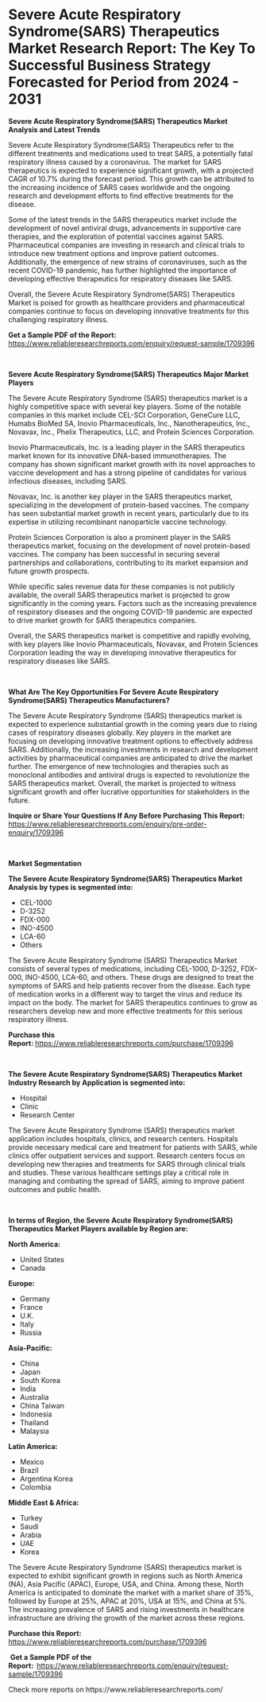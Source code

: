 <p><h1>Severe Acute Respiratory Syndrome(SARS) Therapeutics Market Research Report: The Key To Successful Business Strategy Forecasted for Period from 2024 - 2031</h1></p><p><strong>Severe Acute Respiratory Syndrome(SARS) Therapeutics Market Analysis and Latest Trends</strong></p>
<p><p>Severe Acute Respiratory Syndrome(SARS) Therapeutics refer to the different treatments and medications used to treat SARS, a potentially fatal respiratory illness caused by a coronavirus. The market for SARS therapeutics is expected to experience significant growth, with a projected CAGR of 10.7% during the forecast period. This growth can be attributed to the increasing incidence of SARS cases worldwide and the ongoing research and development efforts to find effective treatments for the disease.</p><p>Some of the latest trends in the SARS therapeutics market include the development of novel antiviral drugs, advancements in supportive care therapies, and the exploration of potential vaccines against SARS. Pharmaceutical companies are investing in research and clinical trials to introduce new treatment options and improve patient outcomes. Additionally, the emergence of new strains of coronaviruses, such as the recent COVID-19 pandemic, has further highlighted the importance of developing effective therapeutics for respiratory diseases like SARS.</p><p>Overall, the Severe Acute Respiratory Syndrome(SARS) Therapeutics Market is poised for growth as healthcare providers and pharmaceutical companies continue to focus on developing innovative treatments for this challenging respiratory illness.</p></p>
<p><strong>Get a Sample PDF of the Report:&nbsp;</strong> <a href="https://www.reliableresearchreports.com/enquiry/request-sample/1709396">https://www.reliableresearchreports.com/enquiry/request-sample/1709396</a></p>
<p>&nbsp;</p>
<p><strong>Severe Acute Respiratory Syndrome(SARS) Therapeutics Major Market Players</strong></p>
<p><p>The Severe Acute Respiratory Syndrome (SARS) therapeutics market is a highly competitive space with several key players. Some of the notable companies in this market include CEL-SCI Corporation, GeneCure LLC, Humabs BioMed SA, Inovio Pharmaceuticals, Inc., Nanotherapeutics, Inc., Novavax, Inc., Phelix Therapeutics, LLC, and Protein Sciences Corporation.</p><p>Inovio Pharmaceuticals, Inc. is a leading player in the SARS therapeutics market known for its innovative DNA-based immunotherapies. The company has shown significant market growth with its novel approaches to vaccine development and has a strong pipeline of candidates for various infectious diseases, including SARS.</p><p>Novavax, Inc. is another key player in the SARS therapeutics market, specializing in the development of protein-based vaccines. The company has seen substantial market growth in recent years, particularly due to its expertise in utilizing recombinant nanoparticle vaccine technology.</p><p>Protein Sciences Corporation is also a prominent player in the SARS therapeutics market, focusing on the development of novel protein-based vaccines. The company has been successful in securing several partnerships and collaborations, contributing to its market expansion and future growth prospects.</p><p>While specific sales revenue data for these companies is not publicly available, the overall SARS therapeutics market is projected to grow significantly in the coming years. Factors such as the increasing prevalence of respiratory diseases and the ongoing COVID-19 pandemic are expected to drive market growth for SARS therapeutics companies.</p><p>Overall, the SARS therapeutics market is competitive and rapidly evolving, with key players like Inovio Pharmaceuticals, Novavax, and Protein Sciences Corporation leading the way in developing innovative therapeutics for respiratory diseases like SARS.</p></p>
<p>&nbsp;</p>
<p><strong>What Are The Key Opportunities For Severe Acute Respiratory Syndrome(SARS) Therapeutics Manufacturers?</strong></p>
<p><p>The Severe Acute Respiratory Syndrome (SARS) therapeutics market is expected to experience substantial growth in the coming years due to rising cases of respiratory diseases globally. Key players in the market are focusing on developing innovative treatment options to effectively address SARS. Additionally, the increasing investments in research and development activities by pharmaceutical companies are anticipated to drive the market further. The emergence of new technologies and therapies such as monoclonal antibodies and antiviral drugs is expected to revolutionize the SARS therapeutics market. Overall, the market is projected to witness significant growth and offer lucrative opportunities for stakeholders in the future.</p></p>
<p><strong>Inquire or Share Your Questions If Any Before Purchasing This Report:</strong> <a href="https://www.reliableresearchreports.com/enquiry/pre-order-enquiry/1709396">https://www.reliableresearchreports.com/enquiry/pre-order-enquiry/1709396</a></p>
<p>&nbsp;</p>
<p><strong>Market Segmentation</strong></p>
<p><strong>The Severe Acute Respiratory Syndrome(SARS) Therapeutics Market Analysis by types is segmented into:</strong></p>
<p><ul><li>CEL-1000</li><li>D-3252</li><li>FDX-000</li><li>INO-4500</li><li>LCA-60</li><li>Others</li></ul></p>
<p><p>The Severe Acute Respiratory Syndrome (SARS) Therapeutics Market consists of several types of medications, including CEL-1000, D-3252, FDX-000, INO-4500, LCA-60, and others. These drugs are designed to treat the symptoms of SARS and help patients recover from the disease. Each type of medication works in a different way to target the virus and reduce its impact on the body. The market for SARS therapeutics continues to grow as researchers develop new and more effective treatments for this serious respiratory illness.</p></p>
<p><strong>Purchase this Report:&nbsp;</strong><a href="https://www.reliableresearchreports.com/purchase/1709396">https://www.reliableresearchreports.com/purchase/1709396</a></p>
<p>&nbsp;</p>
<p><strong>The Severe Acute Respiratory Syndrome(SARS) Therapeutics Market Industry Research by Application is segmented into:</strong></p>
<p><ul><li>Hospital</li><li>Clinic</li><li>Research Center</li></ul></p>
<p><p>The Severe Acute Respiratory Syndrome (SARS) therapeutics market application includes hospitals, clinics, and research centers. Hospitals provide necessary medical care and treatment for patients with SARS, while clinics offer outpatient services and support. Research centers focus on developing new therapies and treatments for SARS through clinical trials and studies. These various healthcare settings play a critical role in managing and combating the spread of SARS, aiming to improve patient outcomes and public health.</p></p>
<p>&nbsp;</p>
<p><strong>In terms of Region, the Severe Acute Respiratory Syndrome(SARS) Therapeutics Market Players available by Region are:</strong></p>
<p>
    <p> <strong> North America: </strong>
        <ul>
            <li>United States</li>
            <li>Canada</li>
        </ul>
        </p> 
    <p> <strong> Europe: </strong>
        <ul>
            <li>Germany</li>
            <li>France</li>
            <li>U.K.</li>
            <li>Italy</li>
            <li>Russia</li>
        </ul>
        </p> 
    <p> <strong> Asia-Pacific: </strong>
        <ul>
            <li>China</li>
            <li>Japan</li>
            <li>South Korea</li>
            <li>India</li>
            <li>Australia</li>
            <li>China Taiwan</li>
            <li>Indonesia</li>
            <li>Thailand</li>
            <li>Malaysia</li>
        </ul>
        </p> 
    <p> <strong> Latin America: </strong>
        <ul>
            <li>Mexico</li>
            <li>Brazil</li>
            <li>Argentina Korea</li>
            <li>Colombia</li>
        </ul>
        </p> 
    <p> <strong> Middle East & Africa: </strong>
        <ul>
            <li>Turkey</li>
            <li>Saudi</li>
            <li>Arabia</li>
            <li>UAE</li>
            <li>Korea</li>
        </ul>
    </p>
    </p>
<p><p>The Severe Acute Respiratory Syndrome (SARS) therapeutics market is expected to exhibit significant growth in regions such as North America (NA), Asia Pacific (APAC), Europe, USA, and China. Among these, North America is anticipated to dominate the market with a market share of 35%, followed by Europe at 25%, APAC at 20%, USA at 15%, and China at 5%. The increasing prevalence of SARS and rising investments in healthcare infrastructure are driving the growth of the market across these regions.</p></p>
<p><strong>Purchase this Report: </strong><a href="https://www.reliableresearchreports.com/purchase/1709396">https://www.reliableresearchreports.com/purchase/1709396</a></p>
<p>&nbsp;<strong>Get a Sample PDF of the Report:&nbsp;&nbsp;</strong><a href="https://www.reliableresearchreports.com/enquiry/request-sample/1709396">https://www.reliableresearchreports.com/enquiry/request-sample/1709396</a></p>
<p><strong></strong></p>
<p>Check more reports on https://www.reliableresearchreports.com/</p>